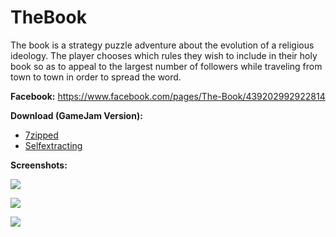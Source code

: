 TheBook
============

The book is a strategy puzzle adventure about the evolution of a religious ideology. The player chooses which rules they wish to include in their holy book so as to appeal to the largest number of followers while traveling from town to town in order to spread the word.

__Facebook:__ https://www.facebook.com/pages/The-Book/439202992922814

__Download (GameJam Version):__
- [7zipped](http://github.com/hs-furtwangen/TheBook/blob/master/bin/thebook-gamejamversion.7z?raw=true)
- [Selfextracting](https://github.com/hs-furtwangen/TheBook/blob/master/bin/thebook-gamejamversion.exe?raw=true)

__Screenshots:__

![](https://raw.githubusercontent.com/hs-furtwangen/TheBook/1220846d9bb437e3c0eed2d65de9da36b3f2ebec/Doku/Screenshots/Screenshot1.jpg)

![](https://raw.githubusercontent.com/hs-furtwangen/TheBook/1220846d9bb437e3c0eed2d65de9da36b3f2ebec/Doku/Screenshots/Screenshot5.jpg)

![](https://raw.githubusercontent.com/hs-furtwangen/TheBook/1220846d9bb437e3c0eed2d65de9da36b3f2ebec/Doku/Screenshots/Screenshot6.jpg)
